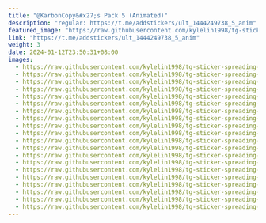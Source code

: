 ```yaml
---
title: "@KarbonCopy&#x27;s Pack 5 (Animated)"
description: "regular: https://t.me/addstickers/ult_1444249738_5_anim"
featured_image: "https://raw.githubusercontent.com/kylelin1998/tg-sticker-spreading-worldwide-images/main/img/87095de1-cfc6-4085-8350-3572a8d0d226.jpg"
link: "https://t.me/addstickers/ult_1444249738_5_anim"
weight: 3
date: 2024-01-12T23:50:31+08:00
images:
  - https://raw.githubusercontent.com/kylelin1998/tg-sticker-spreading-worldwide-images/main/img/87095de1-cfc6-4085-8350-3572a8d0d226.jpg
  - https://raw.githubusercontent.com/kylelin1998/tg-sticker-spreading-worldwide-images/main/img/00375717-55dc-4a2f-878e-30f70469e6c9.jpg
  - https://raw.githubusercontent.com/kylelin1998/tg-sticker-spreading-worldwide-images/main/img/2d40ba19-fc25-4ccb-9d9a-f939c781ca6a.jpg
  - https://raw.githubusercontent.com/kylelin1998/tg-sticker-spreading-worldwide-images/main/img/037bb3d5-cd8a-44af-be1a-32d770e44aa1.jpg
  - https://raw.githubusercontent.com/kylelin1998/tg-sticker-spreading-worldwide-images/main/img/7ef874a4-709e-4186-aed8-6fdf451d7823.jpg
  - https://raw.githubusercontent.com/kylelin1998/tg-sticker-spreading-worldwide-images/main/img/0e623939-1b99-4438-9de0-15c5a495602a.jpg
  - https://raw.githubusercontent.com/kylelin1998/tg-sticker-spreading-worldwide-images/main/img/239b2930-1639-4d49-a0ad-74b880b72d8e.jpg
  - https://raw.githubusercontent.com/kylelin1998/tg-sticker-spreading-worldwide-images/main/img/58352390-4a5d-4764-aa5c-54f471b2a423.jpg
  - https://raw.githubusercontent.com/kylelin1998/tg-sticker-spreading-worldwide-images/main/img/3546b40f-782b-4ee4-8900-070aad658708.jpg
  - https://raw.githubusercontent.com/kylelin1998/tg-sticker-spreading-worldwide-images/main/img/a95d9c07-a86f-4bce-9760-e4b42561decb.jpg
  - https://raw.githubusercontent.com/kylelin1998/tg-sticker-spreading-worldwide-images/main/img/8c8c0d2f-fcda-487f-82a4-579b2d8da5f7.jpg
  - https://raw.githubusercontent.com/kylelin1998/tg-sticker-spreading-worldwide-images/main/img/b94136fa-406c-4dde-a425-be3ae0856c7a.jpg
  - https://raw.githubusercontent.com/kylelin1998/tg-sticker-spreading-worldwide-images/main/img/0d8efbc5-562b-4167-8f07-c810409136ed.jpg
  - https://raw.githubusercontent.com/kylelin1998/tg-sticker-spreading-worldwide-images/main/img/ede04800-21dc-4159-9d86-274fe8fa8436.jpg
  - https://raw.githubusercontent.com/kylelin1998/tg-sticker-spreading-worldwide-images/main/img/b2bc95dd-40ef-4727-a25c-cc5827852635.jpg
  - https://raw.githubusercontent.com/kylelin1998/tg-sticker-spreading-worldwide-images/main/img/0ff67663-ef41-40e1-90b6-420a85a1c74b.jpg
  - https://raw.githubusercontent.com/kylelin1998/tg-sticker-spreading-worldwide-images/main/img/94aedb66-a16f-47b3-b4e6-d66aa424c5e9.jpg
  - https://raw.githubusercontent.com/kylelin1998/tg-sticker-spreading-worldwide-images/main/img/0090a04d-ba63-44f4-9d9f-95bf2d829de2.jpg
  - https://raw.githubusercontent.com/kylelin1998/tg-sticker-spreading-worldwide-images/main/img/5cfd14f0-9bfa-4c70-80de-d727e4c6125c.jpg
  - https://raw.githubusercontent.com/kylelin1998/tg-sticker-spreading-worldwide-images/main/img/83f7df0b-decd-48f4-baed-bc82e6dd5683.jpg
---
```

